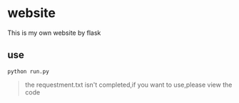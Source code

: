 # website
This is my own website by flask
## use
    
    python run.py

>the requestment.txt isn't completed,if you want to use,please view the code
